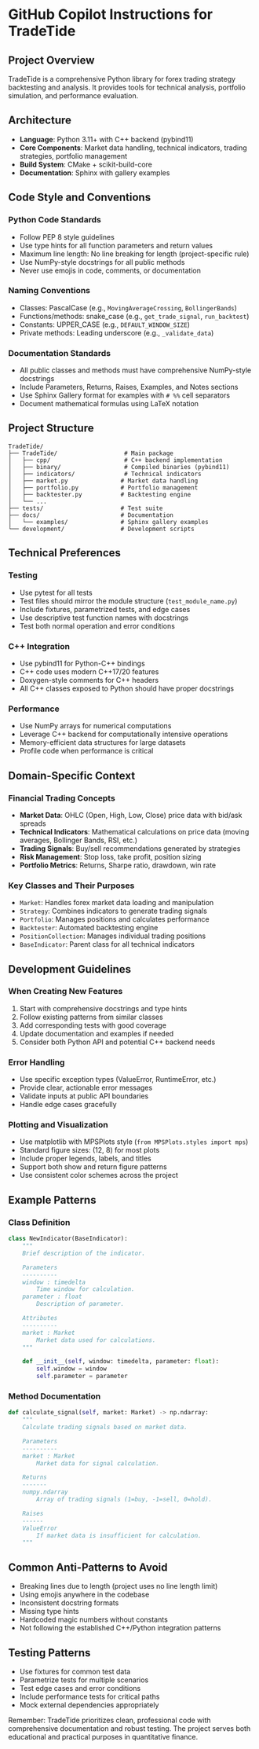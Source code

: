 # GitHub Copilot Instructions for TradeTide

## Project Overview
TradeTide is a comprehensive Python library for forex trading strategy backtesting and analysis. It provides tools for technical analysis, portfolio simulation, and performance evaluation.

## Architecture
- **Language**: Python 3.11+ with C++ backend (pybind11)
- **Core Components**: Market data handling, technical indicators, trading strategies, portfolio management
- **Build System**: CMake + scikit-build-core
- **Documentation**: Sphinx with gallery examples

## Code Style and Conventions

### Python Code Standards
- Follow PEP 8 style guidelines
- Use type hints for all function parameters and return values
- Maximum line length: No line breaking for length (project-specific rule)
- Use NumPy-style docstrings for all public methods
- Never use emojis in code, comments, or documentation

### Naming Conventions
- Classes: PascalCase (e.g., `MovingAverageCrossing`, `BollingerBands`)
- Functions/methods: snake_case (e.g., `get_trade_signal`, `run_backtest`)
- Constants: UPPER_CASE (e.g., `DEFAULT_WINDOW_SIZE`)
- Private methods: Leading underscore (e.g., `_validate_data`)

### Documentation Standards
- All public classes and methods must have comprehensive NumPy-style docstrings
- Include Parameters, Returns, Raises, Examples, and Notes sections
- Use Sphinx Gallery format for examples with `# %%` cell separators
- Document mathematical formulas using LaTeX notation

## Project Structure
```
TradeTide/
├── TradeTide/                   # Main package
│   ├── cpp/                     # C++ backend implementation
│   ├── binary/                  # Compiled binaries (pybind11)
│   ├── indicators/              # Technical indicators
│   ├── market.py               # Market data handling
│   ├── portfolio.py            # Portfolio management
│   ├── backtester.py           # Backtesting engine
│   └── ...
├── tests/                      # Test suite
├── docs/                       # Documentation
│   └── examples/               # Sphinx gallery examples
└── development/                # Development scripts
```

## Technical Preferences

### Testing
- Use pytest for all tests
- Test files should mirror the module structure (`test_module_name.py`)
- Include fixtures, parametrized tests, and edge cases
- Use descriptive test function names with docstrings
- Test both normal operation and error conditions

### C++ Integration
- Use pybind11 for Python-C++ bindings
- C++ code uses modern C++17/20 features
- Doxygen-style comments for C++ headers
- All C++ classes exposed to Python should have proper docstrings

### Performance
- Use NumPy arrays for numerical computations
- Leverage C++ backend for computationally intensive operations
- Memory-efficient data structures for large datasets
- Profile code when performance is critical

## Domain-Specific Context

### Financial Trading Concepts
- **Market Data**: OHLC (Open, High, Low, Close) price data with bid/ask spreads
- **Technical Indicators**: Mathematical calculations on price data (moving averages, Bollinger Bands, RSI, etc.)
- **Trading Signals**: Buy/sell recommendations generated by strategies
- **Risk Management**: Stop loss, take profit, position sizing
- **Portfolio Metrics**: Returns, Sharpe ratio, drawdown, win rate

### Key Classes and Their Purposes
- `Market`: Handles forex market data loading and manipulation
- `Strategy`: Combines indicators to generate trading signals
- `Portfolio`: Manages positions and calculates performance
- `Backtester`: Automated backtesting engine
- `PositionCollection`: Manages individual trading positions
- `BaseIndicator`: Parent class for all technical indicators

## Development Guidelines

### When Creating New Features
1. Start with comprehensive docstrings and type hints
2. Follow existing patterns from similar classes
3. Add corresponding tests with good coverage
4. Update documentation and examples if needed
5. Consider both Python API and potential C++ backend needs

### Error Handling
- Use specific exception types (ValueError, RuntimeError, etc.)
- Provide clear, actionable error messages
- Validate inputs at public API boundaries
- Handle edge cases gracefully

### Plotting and Visualization
- Use matplotlib with MPSPlots style (`from MPSPlots.styles import mps`)
- Standard figure sizes: (12, 8) for most plots
- Include proper legends, labels, and titles
- Support both show and return figure patterns
- Use consistent color schemes across the project

## Example Patterns

### Class Definition
```python
class NewIndicator(BaseIndicator):
    """
    Brief description of the indicator.

    Parameters
    ----------
    window : timedelta
        Time window for calculation.
    parameter : float
        Description of parameter.

    Attributes
    ----------
    market : Market
        Market data used for calculations.
    """

    def __init__(self, window: timedelta, parameter: float):
        self.window = window
        self.parameter = parameter
```

### Method Documentation
```python
def calculate_signal(self, market: Market) -> np.ndarray:
    """
    Calculate trading signals based on market data.

    Parameters
    ----------
    market : Market
        Market data for signal calculation.

    Returns
    -------
    numpy.ndarray
        Array of trading signals (1=buy, -1=sell, 0=hold).

    Raises
    ------
    ValueError
        If market data is insufficient for calculation.
    """
```

## Common Anti-Patterns to Avoid
- Breaking lines due to length (project uses no line length limit)
- Using emojis anywhere in the codebase
- Inconsistent docstring formats
- Missing type hints
- Hardcoded magic numbers without constants
- Not following the established C++/Python integration patterns

## Testing Patterns
- Use fixtures for common test data
- Parametrize tests for multiple scenarios
- Test edge cases and error conditions
- Include performance tests for critical paths
- Mock external dependencies appropriately

Remember: TradeTide prioritizes clean, professional code with comprehensive documentation and robust testing. The project serves both educational and practical purposes in quantitative finance.
